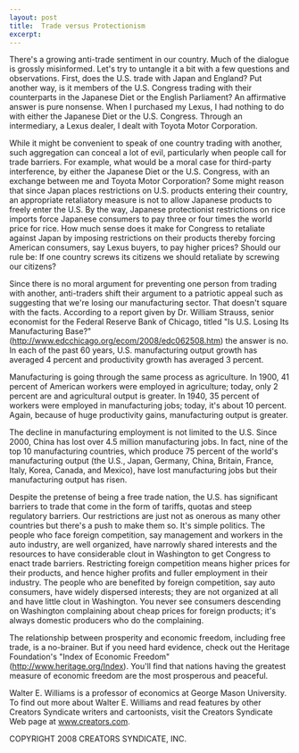 ```yaml
---
layout: post
title:  Trade versus Protectionism
excerpt:
---
```


There's a growing anti-trade sentiment in our country. Much of the dialogue is grossly misinformed. Let's try to untangle it a bit with a few questions and observations. First, does the U.S. trade with Japan and England? Put another way, is it members of the U.S. Congress trading with their counterparts in the Japanese Diet or the English Parliament? An affirmative answer is pure nonsense. When I purchased my Lexus, I had nothing to do with either the Japanese Diet or the U.S. Congress. Through an intermediary, a Lexus dealer, I dealt with Toyota Motor Corporation.

While it might be convenient to speak of one country trading with another, such aggregation can conceal a lot of evil, particularly when people call for trade barriers. For example, what would be a moral case for third-party interference, by either the Japanese Diet or the U.S. Congress, with an exchange between me and Toyota Motor Corporation? Some might reason that since Japan places restrictions on U.S. products entering their country, an appropriate retaliatory measure is not to allow Japanese products to freely enter the U.S. By the way, Japanese protectionist restrictions on rice imports force Japanese consumers to pay three or four times the world price for rice. How much sense does it make for Congress to retaliate against Japan by imposing restrictions on their products thereby forcing American consumers, say Lexus buyers, to pay higher prices? Should our rule be: If one country screws its citizens we should retaliate by screwing our citizens?

Since there is no moral argument for preventing one person from trading with another, anti-traders shift their argument to a patriotic appeal such as suggesting that we're losing our manufacturing sector. That doesn't square with the facts. According to a report given by Dr. William Strauss, senior economist for the Federal Reserve Bank of Chicago, titled "Is U.S. Losing Its Manufacturing Base?" (http://www.edcchicago.org/ecom/2008/edc062508.htm) the answer is no. In each of the past 60 years, U.S. manufacturing output growth has averaged 4 percent and productivity growth has averaged 3 percent.

 Manufacturing is going through the same process as agriculture. In 1900, 41 percent of American workers were employed in agriculture; today, only 2 percent are and agricultural output is greater. In 1940, 35 percent of workers were employed in manufacturing jobs; today, it's about 10 percent. Again, because of huge productivity gains, manufacturing output is greater.

The decline in manufacturing employment is not limited to the U.S. Since 2000, China has lost over 4.5 million manufacturing jobs. In fact, nine of the top 10 manufacturing countries, which produce 75 percent of the world's manufacturing output (the U.S., Japan, Germany, China, Britain, France, Italy, Korea, Canada, and Mexico), have lost manufacturing jobs but their manufacturing output has risen.

Despite the pretense of being a free trade nation, the U.S. has significant barriers to trade that come in the form of tariffs, quotas and steep regulatory barriers. Our restrictions are just not as onerous as many other countries but there's a push to make them so. It's simple politics. The people who face foreign competition, say management and workers in the auto industry, are well organized, have narrowly shared interests and the resources to have considerable clout in Washington to get Congress to enact trade barriers. Restricting foreign competition means higher prices for their products, and hence higher profits and fuller employment in their industry. The people who are benefited by foreign competition, say auto consumers, have widely dispersed interests; they are not organized at all and have little clout in Washington. You never see consumers descending on Washington complaining about cheap prices for foreign products; it's always domestic producers who do the complaining.

The relationship between prosperity and economic freedom, including free trade, is a no-brainer. But if you need hard evidence, check out the Heritage Foundation's "Index of Economic Freedom" (http://www.heritage.org/Index). You'll find that nations having the greatest measure of economic freedom are the most prosperous and peaceful.

Walter E. Williams is a professor of economics at George Mason University. To find out more about Walter E. Williams and read features by other Creators Syndicate writers and cartoonists, visit the Creators Syndicate Web page at www.creators.com.

COPYRIGHT 2008 CREATORS SYNDICATE, INC.
